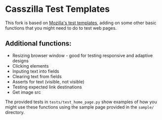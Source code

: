 Casszilla Test Templates
============================

This fork is based on [Mozilla's test templates](https://github.com/mozilla/mozwebqa-test-templates/), adding on some other basic functions that you might need to do to test web pages.

## Additional functions:
* Resizing browser window - good for testing responsive and adaptive designs
* Clicking elements
* Inputing text into fields
* Clearing text from fields
* Asserts for text (visible, not visible)
* Testing expected link destinations
* Get image src

The provided tests in `tests/test_home_page.py` show examples of how you might use these functions using the sample page provided in the `sample/` directory.
